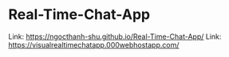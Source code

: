 # Real-Time-Chat-App
Link: https://ngocthanh-shu.github.io/Real-Time-Chat-App/
Link: https://visualrealtimechatapp.000webhostapp.com/
